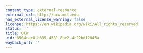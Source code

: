 ```yaml
---
content_type: external-resource
external_url: http://ocw.mit.edu
has_external_license_warning: false
license: https://en.wikipedia.org/wiki/All_rights_reserved
status: ''
title: OCW
uid: 8504cac8-b335-4581-8be2-4c22bd12845a
wayback_url: ''
---
```

